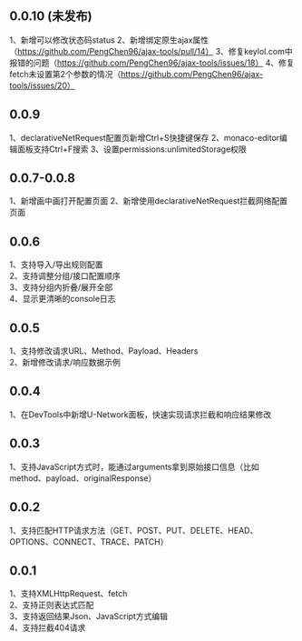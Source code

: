 ## 0.0.10 (未发布)
1、新增可以修改状态码status
2、新增绑定原生ajax属性（https://github.com/PengChen96/ajax-tools/pull/14）
3、修复keylol.com中报错的问题（https://github.com/PengChen96/ajax-tools/issues/18）
4、修复fetch未设置第2个参数的情况（https://github.com/PengChen96/ajax-tools/issues/20）

## 0.0.9
1、declarativeNetRequest配置页新增Ctrl+S快捷键保存
2、monaco-editor编辑面板支持Ctrl+F搜索
3、设置permissions:unlimitedStorage权限

## 0.0.7-0.0.8
1、新增画中画打开配置页面
2、新增使用declarativeNetRequest拦截网络配置页面

## 0.0.6
1、支持导入/导出规则配置  
2、支持调整分组/接口配置顺序  
3、支持分组内折叠/展开全部  
4、显示更清晰的console日志  

## 0.0.5
1、支持修改请求URL、Method、Payload、Headers  
2、新增修改请求/响应数据示例

## 0.0.4
1、在DevTools中新增U-Network面板，快速实现请求拦截和响应结果修改

## 0.0.3
1、支持JavaScript方式时，能通过arguments拿到原始接口信息（比如method、payload、originalResponse）

## 0.0.2
1、支持匹配HTTP请求方法（GET、POST、PUT、DELETE、HEAD、OPTIONS、CONNECT、TRACE、PATCH）

## 0.0.1
1、支持XMLHttpRequest、fetch  
2、支持正则表达式匹配  
3、支持返回结果Json、JavaScript方式编辑  
4、支持拦截404请求
